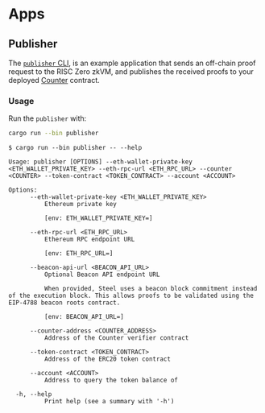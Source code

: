 # Apps

## Publisher

The [`publisher` CLI][publisher], is an example application that sends an off-chain proof request to the RISC Zero zkVM, and publishes the received proofs to your deployed [Counter] contract.

### Usage

Run the `publisher` with:

```sh
cargo run --bin publisher
```

```text
$ cargo run --bin publisher -- --help

Usage: publisher [OPTIONS] --eth-wallet-private-key <ETH_WALLET_PRIVATE_KEY> --eth-rpc-url <ETH_RPC_URL> --counter <COUNTER> --token-contract <TOKEN_CONTRACT> --account <ACCOUNT>

Options:
      --eth-wallet-private-key <ETH_WALLET_PRIVATE_KEY>
          Ethereum private key
          
          [env: ETH_WALLET_PRIVATE_KEY=]

      --eth-rpc-url <ETH_RPC_URL>
          Ethereum RPC endpoint URL
          
          [env: ETH_RPC_URL=]

      --beacon-api-url <BEACON_API_URL>
          Optional Beacon API endpoint URL
          
          When provided, Steel uses a beacon block commitment instead of the execution block. This allows proofs to be validated using the EIP-4788 beacon roots contract.
          
          [env: BEACON_API_URL=]

      --counter-address <COUNTER_ADDRESS>
          Address of the Counter verifier contract

      --token-contract <TOKEN_CONTRACT>
          Address of the ERC20 token contract

      --account <ACCOUNT>
          Address to query the token balance of

  -h, --help
          Print help (see a summary with '-h')
```

[publisher]: ./src/bin/publisher.rs
[Counter]: ../contracts/Counter.sol
